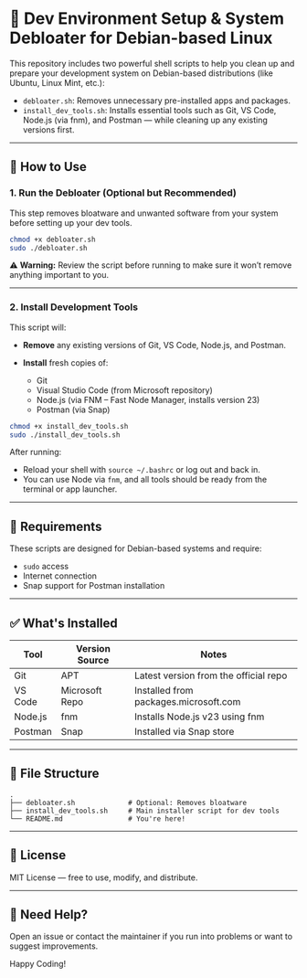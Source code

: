 # 🧰 Dev Environment Setup & System Debloater for Debian-based Linux

This repository includes two powerful shell scripts to help you clean up and prepare your development system on Debian-based distributions (like Ubuntu, Linux Mint, etc.):

- `debloater.sh`: Removes unnecessary pre-installed apps and packages.
- `install_dev_tools.sh`: Installs essential tools such as Git, VS Code, Node.js (via fnm), and Postman — while cleaning up any existing versions first.

---

## 🚀 How to Use

### 1. Run the Debloater (Optional but Recommended)

This step removes bloatware and unwanted software from your system before setting up your dev tools.

```bash
chmod +x debloater.sh
sudo ./debloater.sh
```



⚠️ **Warning:** Review the script before running to make sure it won’t remove anything important to you.

---

### 2. Install Development Tools

This script will:

- **Remove** any existing versions of Git, VS Code, Node.js, and Postman.
- **Install** fresh copies of:

  - Git
  - Visual Studio Code (from Microsoft repository)
  - Node.js (via FNM – Fast Node Manager, installs version 23)
  - Postman (via Snap)

```bash
chmod +x install_dev_tools.sh
sudo ./install_dev_tools.sh
```

After running:

- Reload your shell with `source ~/.bashrc` or log out and back in.
- You can use Node via `fnm`, and all tools should be ready from the terminal or app launcher.

---

## 🧩 Requirements

These scripts are designed for Debian-based systems and require:

- `sudo` access
- Internet connection
- Snap support for Postman installation

---

## ✅ What's Installed

| Tool    | Version Source | Notes                                 |
| ------- | -------------- | ------------------------------------- |
| Git     | APT            | Latest version from the official repo |
| VS Code | Microsoft Repo | Installed from packages.microsoft.com |
| Node.js | fnm            | Installs Node.js v23 using fnm        |
| Postman | Snap           | Installed via Snap store              |

---

## 📁 File Structure

```
.
├── debloater.sh             # Optional: Removes bloatware
├── install_dev_tools.sh     # Main installer script for dev tools
└── README.md                # You're here!
```

---

## 📌 License

MIT License — free to use, modify, and distribute.

---

## 🙋 Need Help?

Open an issue or contact the maintainer if you run into problems or want to suggest improvements.

Happy Coding!

````
